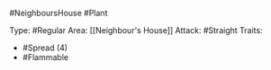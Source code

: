 #NeighboursHouse #Plant 

Type: #Regular 
Area: [[Neighbour's House]]
Attack: #Straight
Traits:
- #Spread (4)
- #Flammable